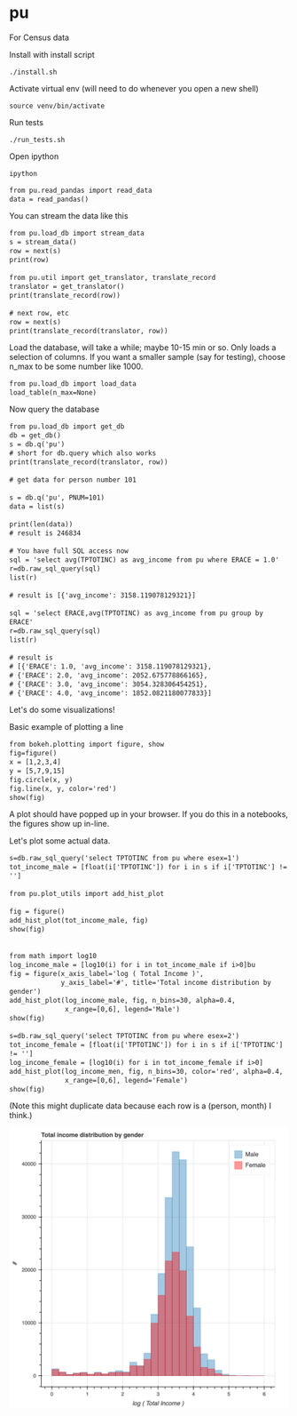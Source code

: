 # pu

For Census data

Install with install script

```
./install.sh
```

Activate virtual env (will need to do whenever you open a new shell)

```
source venv/bin/activate
```

Run tests

```
./run_tests.sh
```

Open ipython

```
ipython
```

```
from pu.read_pandas import read_data
data = read_pandas()
```

You can stream the data like this

```
from pu.load_db import stream_data
s = stream_data()
row = next(s)
print(row)

from pu.util import get_translator, translate_record
translator = get_translator()
print(translate_record(row))

# next row, etc
row = next(s)
print(translate_record(translator, row))
```

Load the database, will take a while; maybe 10-15 min or so.
Only loads a selection of columns. If you want a smaller sample 
(say for testing), choose n_max to be some number like 1000.


```
from pu.load_db import load_data
load_table(n_max=None)
```

Now query the database

```
from pu.load_db import get_db
db = get_db()
s = db.q('pu')
# short for db.query which also works
print(translate_record(translator, row))

# get data for person number 101

s = db.q('pu', PNUM=101)
data = list(s)

print(len(data))
# result is 246834

# You have full SQL access now
sql = 'select avg(TPTOTINC) as avg_income from pu where ERACE = 1.0'
r=db.raw_sql_query(sql)
list(r)

# result is [{'avg_income': 3158.119078129321}]

sql = 'select ERACE,avg(TPTOTINC) as avg_income from pu group by ERACE'
r=db.raw_sql_query(sql)
list(r)

# result is 
# [{'ERACE': 1.0, 'avg_income': 3158.119078129321},
# {'ERACE': 2.0, 'avg_income': 2052.675778866165},
# {'ERACE': 3.0, 'avg_income': 3054.328306454251},
# {'ERACE': 4.0, 'avg_income': 1852.0821180077833}]
```

Let's do some visualizations!


Basic example of plotting a line
 
```
from bokeh.plotting import figure, show
fig=figure()
x = [1,2,3,4]
y = [5,7,9,15]
fig.circle(x, y)
fig.line(x, y, color='red')
show(fig)
```

A plot should have popped up in your browser. If you do this in a notebooks,
the figures show up in-line.

Let's plot some actual data. 
```
s=db.raw_sql_query('select TPTOTINC from pu where esex=1')
tot_income_male = [float(i['TPTOTINC']) for i in s if i['TPTOTINC'] != '']

from pu.plot_utils import add_hist_plot

fig = figure()
add_hist_plot(tot_income_male, fig)
show(fig)


from math import log10
log_income_male = [log10(i) for i in tot_income_male if i>0]bu
fig = figure(x_axis_label='log ( Total Income )',
             y_axis_label='#', title='Total income distribution by gender')
add_hist_plot(log_income_male, fig, n_bins=30, alpha=0.4, 
              x_range=[0,6], legend='Male')
show(fig)

s=db.raw_sql_query('select TPTOTINC from pu where esex=2')
tot_income_female = [float(i['TPTOTINC']) for i in s if i['TPTOTINC'] != '']
log_income_female = [log10(i) for i in tot_income_female if i>0]
add_hist_plot(log_income_men, fig, n_bins=30, color='red', alpha=0.4, 
              x_range=[0,6], legend='Female')
show(fig)
```

(Note this might duplicate data because each row is a (person, month) I think.)

![Income](./images/income_plot.png)


